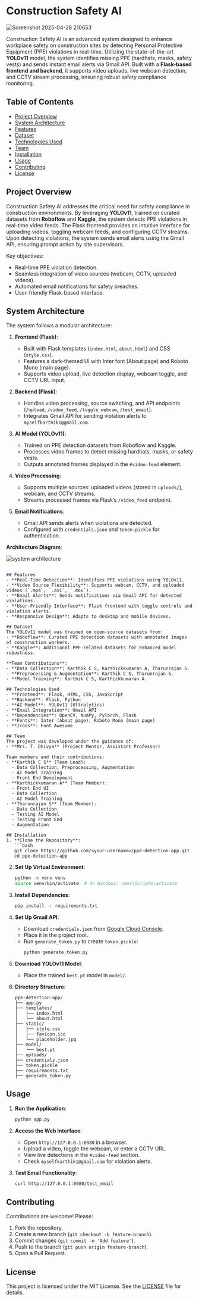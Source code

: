 # Construction Safety AI

![Screenshot 2025-04-28 210653](https://github.com/user-attachments/assets/08c6b47f-556d-48a1-86c3-5737473be00b)


Construction Safety AI is an advanced system designed to enhance workplace safety on construction sites by detecting Personal Protective Equipment (PPE) violations in real-time. Utilizing the state-of-the-art **YOLOv11** model, the system identifies missing PPE (hardhats, masks, safety vests) and sends instant email alerts via Gmail API. Built with a **Flask-based frontend and backend**, it supports video uploads, live webcam detection, and CCTV stream processing, ensuring robust safety compliance monitoring.

## Table of Contents
- [Project Overview](#project-overview)
- [System Architecture](#system-architecture)
- [Features](#features)
- [Dataset](#dataset)
- [Technologies Used](#technologies-used)
- [Team](#team)
- [Installation](#installation)
- [Usage](#usage)
- [Contributing](#contributing)
- [License](#license)

## Project Overview
Construction Safety AI addresses the critical need for safety compliance in construction environments. By leveraging **YOLOv11**, trained on curated datasets from **Roboflow** and **Kaggle**, the system detects PPE violations in real-time video feeds. The Flask frontend provides an intuitive interface for uploading videos, toggling webcam feeds, and configuring CCTV streams. Upon detecting violations, the system sends email alerts using the Gmail API, ensuring prompt action by site supervisors.

Key objectives:
- Real-time PPE violation detection.
- Seamless integration of video sources (webcam, CCTV, uploaded videos).
- Automated email notifications for safety breaches.
- User-friendly Flask-based interface.

## System Architecture
The system follows a modular architecture:

1. **Frontend (Flask)**:
   - Built with Flask templates (`index.html`, `about.html`) and CSS (`style.css`).
   - Features a dark-themed UI with Inter font (About page) and Roboto Mono (main page).
   - Supports video upload, live detection display, webcam toggle, and CCTV URL input.

2. **Backend (Flask)**:
   - Handles video processing, source switching, and API endpoints (`/upload`, `/video_feed`, `/toggle_webcam`, `/test_email`).
   - Integrates Gmail API for sending violation alerts to `myselfkarthik1@gmail.com`.

3. **AI Model (YOLOv11)**:
   - Trained on PPE detection datasets from Roboflow and Kaggle.
   - Processes video frames to detect missing hardhats, masks, or safety vests.
   - Outputs annotated frames displayed in the `#video-feed` element.

4. **Video Processing**:
   - Supports multiple sources: uploaded videos (stored in `uploads/`), webcam, and CCTV streams.
   - Streams processed frames via Flask’s `/video_feed` endpoint.

5. **Email Notifications**:
   - Gmail API sends alerts when violations are detected.
   - Configured with `credentials.json` and `token.pickle` for authentication.

**Architecture Diagram**:


![system architecture](https://github.com/user-attachments/assets/380f79d7-7d30-477d-b614-95dee976d07c)


```

## Features
- **Real-Time Detection**: Identifies PPE violations using YOLOv11.
- **Video Source Flexibility**: Supports webcam, CCTV, and uploaded videos (`.mp4`, `.avi`, `.mov`).
- **Email Alerts**: Sends notifications via Gmail API for detected violations.
- **User-Friendly Interface**: Flask frontend with toggle controls and violation alerts.
- **Responsive Design**: Adapts to desktop and mobile devices.

## Dataset
The YOLOv11 model was trained on open-source datasets from:
- **Roboflow**: Curated PPE detection datasets with annotated images of construction workers.
- **Kaggle**: Additional PPE-related datasets for enhanced model robustness.

**Team Contributions**:
- **Data Collection**: Karthik C S, Karthickkumaran A, Tharunrajan S.
- **Preprocessing & Augmentation**: Karthik C S, Tharunrajan S.
- **Model Training**: Karthik C S, Karthickkumaran A.

## Technologies Used
- **Frontend**: Flask, HTML, CSS, JavaScript
- **Backend**: Flask, Python
- **AI Model**: YOLOv11 (Ultralytics)
- **Email Integration**: Gmail API
- **Dependencies**: OpenCV, NumPy, PyTorch, Flask
- **Fonts**: Inter (About page), Roboto Mono (main page)
- **Icons**: Font Awesome

## Team
The project was developed under the guidance of:
- **Mrs. T. Dhivya** (Project Mentor, Assistant Professor)

Team members and their contributions:
- **Karthik C S** (Team Lead):
  - Data Collection, Preprocessing, Augmentation
  - AI Model Training
  - Front End Development
- **Karthickkumaran A** (Team Member):
  - Front End UI
  - Data Collection
  - AI Model Training
- **Tharunrajan S** (Team Member):
  - Data Collection
  - Testing AI Model
  - Testing Front End
  - Augmentation

## Installation
1. **Clone the Repository**:
   ```bash
   git clone https://github.com/<your-username>/ppe-detection-app.git
   cd ppe-detection-app
   ```

2. **Set Up Virtual Environment**:
   ```bash
   python -m venv venv
   source venv/bin/activate  # On Windows: venv\Scripts\activate
   ```

3. **Install Dependencies**:
   ```bash
   pip install -r requirements.txt
   ```

4. **Set Up Gmail API**:
   - Download `credentials.json` from [Google Cloud Console](https://console.cloud.google.com/).
   - Place it in the project root.
   - Run `generate_token.py` to create `token.pickle`:
     ```bash
     python generate_token.py
     ```

5. **Download YOLOv11 Model**:
   - Place the trained `best.pt` model in `model/`.

6. **Directory Structure**:
   ```plaintext
   ppe-detection-app/
   ├── app.py
   ├── templates/
   │   ├── index.html
   │   └── about.html
   ├── static/
   │   ├── style.css
   │   ├── favicon.ico
   │   └── placeholder.jpg
   ├── model/
   │   └── best.pt
   ├── uploads/
   ├── credentials.json
   ├── token.pickle
   ├── requirements.txt
   ├── generate_token.py
   ```

## Usage
1. **Run the Application**:
   ```bash
   python app.py
   ```

2. **Access the Web Interface**:
   - Open `http://127.0.0.1:8080` in a browser.
   - Upload a video, toggle the webcam, or enter a CCTV URL.
   - View live detections in the `#video-feed` section.
   - Check `myselfkarthik1@gmail.com` for violation alerts.

3. **Test Email Functionality**:
   ```bash
   curl http://127.0.0.1:8080/test_email
   ```

## Contributing
Contributions are welcome! Please:
1. Fork the repository.
2. Create a new branch (`git checkout -b feature-branch`).
3. Commit changes (`git commit -m 'Add feature'`).
4. Push to the branch (`git push origin feature-branch`).
5. Open a Pull Request.

## License
This project is licensed under the MIT License. See the [LICENSE](LICENSE) file for details.
